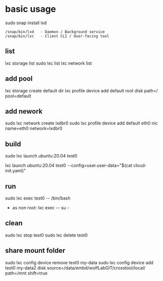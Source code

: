 # basic usage

sudo snap install lxd

```
/snap/bin/lxd	- Daemon / Background service
/snap/bin/lxc   - Client CLI / User-facing tool
```

## list
lxc storage list
sudo lxc list
lxc network list

## add pool
lxc storage create default dir
lxc profile device add default root disk path=/ pool=default

## add nework
sudo lxc network create lxdbr0
sudo lxc profile device add default eth0 nic name=eth0 network=lxdbr0

## build
sudo lxc launch ubuntu:20.04 test0

lxc launch ubuntu:20.04 test0 --config=user.user-data="$(cat cloud-init.yaml)"

## run
sudo lxc exec test0 -- /bin/bash

* as non root:
    lxc exec <container-name> -- su - <username>

    
## clean
sudo lxc stop test0
sudo lxc delete test0

## share mount folder
sudo lxc config device remove test0 my-data
sudo lxc config device add test0 my-data2 disk source=/data/embd/wolfLabGIT/crosstool/local/ path=/mnt shift=true

